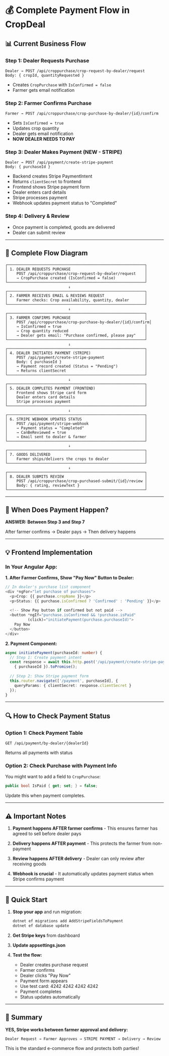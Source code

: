 # 💰 Complete Payment Flow in CropDeal

## 📊 Current Business Flow

### Step 1: Dealer Requests Purchase
```
Dealer → POST /api/croppurchase/crop-request-by-dealer/request
Body: { cropId, quantityRequested }
```
- Creates `CropPurchase` with `IsConfirmed = false`
- Farmer gets email notification

### Step 2: Farmer Confirms Purchase
```
Farmer → POST /api/croppurchase/crop-purchase-by-dealer/{id}/confirm
```
- Sets `IsConfirmed = true`
- Updates crop quantity
- Dealer gets email notification
- **NOW DEALER NEEDS TO PAY**

### Step 3: Dealer Makes Payment (NEW - STRIPE)
```
Dealer → POST /api/payment/create-stripe-payment
Body: { purchaseId }
```
- Backend creates Stripe PaymentIntent
- Returns `clientSecret` to frontend
- Frontend shows Stripe payment form
- Dealer enters card details
- Stripe processes payment
- Webhook updates payment status to "Completed"

### Step 4: Delivery & Review
- Once payment is completed, goods are delivered
- Dealer can submit review

---

## 🔄 Complete Flow Diagram

```
┌─────────────────────────────────────────────────────────────┐
│ 1. DEALER REQUESTS PURCHASE                                 │
│    POST /api/croppurchase/crop-request-by-dealer/request    │
│    → CropPurchase created (IsConfirmed = false)             │
└─────────────────────────────────────────────────────────────┘
                            ↓
┌─────────────────────────────────────────────────────────────┐
│ 2. FARMER RECEIVES EMAIL & REVIEWS REQUEST                  │
│    Farmer checks: Crop availability, quantity, dealer       │
└─────────────────────────────────────────────────────────────┘
                            ↓
┌─────────────────────────────────────────────────────────────┐
│ 3. FARMER CONFIRMS PURCHASE                                 │
│    POST /api/croppurchase/crop-purchase-by-dealer/{id}/confirm│
│    → IsConfirmed = true                                     │
│    → Crop quantity reduced                                  │
│    → Dealer gets email: "Purchase confirmed, please pay"    │
└─────────────────────────────────────────────────────────────┘
                            ↓
┌─────────────────────────────────────────────────────────────┐
│ 4. DEALER INITIATES PAYMENT (STRIPE)                        │
│    POST /api/payment/create-stripe-payment                  │
│    Body: { purchaseId }                                     │
│    → Payment record created (Status = "Pending")            │
│    → Returns clientSecret                                   │
└─────────────────────────────────────────────────────────────┘
                            ↓
┌─────────────────────────────────────────────────────────────┐
│ 5. DEALER COMPLETES PAYMENT (FRONTEND)                      │
│    Frontend shows Stripe card form                          │
│    Dealer enters card details                               │
│    Stripe processes payment                                 │
└─────────────────────────────────────────────────────────────┘
                            ↓
┌─────────────────────────────────────────────────────────────┐
│ 6. STRIPE WEBHOOK UPDATES STATUS                            │
│    POST /api/payment/stripe-webhook                         │
│    → Payment status = "Completed"                           │
│    → CanBeReviewed = true                                   │
│    → Email sent to dealer & farmer                          │
└─────────────────────────────────────────────────────────────┘
                            ↓
┌─────────────────────────────────────────────────────────────┐
│ 7. GOODS DELIVERED                                          │
│    Farmer ships/delivers the crops to dealer                │
└─────────────────────────────────────────────────────────────┘
                            ↓
┌─────────────────────────────────────────────────────────────┐
│ 8. DEALER SUBMITS REVIEW                                    │
│    POST /api/croppurchase/crop-purchased-submit/{id}/review │
│    Body: { rating, reviewText }                             │
└─────────────────────────────────────────────────────────────┘
```

---

## 🎯 When Does Payment Happen?

**ANSWER: Between Step 3 and Step 7**

After farmer confirms → Dealer pays → Then delivery happens

---

## 💡 Frontend Implementation

### In Your Angular App:

**1. After Farmer Confirms, Show "Pay Now" Button to Dealer:**

```typescript
// In dealer's purchase list component
<div *ngFor="let purchase of purchases">
  <p>Crop: {{ purchase.cropName }}</p>
  <p>Status: {{ purchase.isConfirmed ? 'Confirmed' : 'Pending' }}</p>
  
  <!-- Show Pay button if confirmed but not paid -->
  <button *ngIf="purchase.isConfirmed && !purchase.isPaid" 
          (click)="initiatePayment(purchase.purchaseId)">
    Pay Now
  </button>
</div>
```

**2. Payment Component:**

```typescript
async initiatePayment(purchaseId: number) {
  // Step 1: Create payment intent
  const response = await this.http.post('/api/payment/create-stripe-payment', 
    { purchaseId }).toPromise();
  
  // Step 2: Show Stripe payment form
  this.router.navigate(['/payment', purchaseId], {
    queryParams: { clientSecret: response.clientSecret }
  });
}
```

---

## 🔍 How to Check Payment Status

### Option 1: Check Payment Table
```
GET /api/payment/by-dealer/{dealerId}
```
Returns all payments with status

### Option 2: Check Purchase with Payment Info
You might want to add a field to `CropPurchase`:
```csharp
public bool IsPaid { get; set; } = false;
```

Update this when payment completes.

---

## ⚠️ Important Notes

1. **Payment happens AFTER farmer confirms** - This ensures farmer has agreed to sell before dealer pays

2. **Delivery happens AFTER payment** - This protects the farmer from non-payment

3. **Review happens AFTER delivery** - Dealer can only review after receiving goods

4. **Webhook is crucial** - It automatically updates payment status when Stripe confirms payment

---

## 🚀 Quick Start

1. **Stop your app** and run migration:
   ```bash
   dotnet ef migrations add AddStripeFieldsToPayment
   dotnet ef database update
   ```

2. **Get Stripe keys** from dashboard

3. **Update appsettings.json**

4. **Test the flow:**
   - Dealer creates purchase request
   - Farmer confirms
   - Dealer clicks "Pay Now"
   - Payment form appears
   - Use test card: 4242 4242 4242 4242
   - Payment completes
   - Status updates automatically

---

## 📝 Summary

**YES, Stripe works between farmer approval and delivery:**

```
Dealer Request → Farmer Approves → STRIPE PAYMENT → Delivery → Review
```

This is the standard e-commerce flow and protects both parties!
